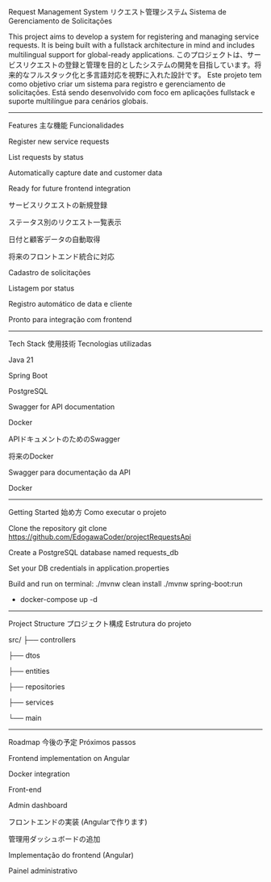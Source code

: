 Request Management System
リクエスト管理システム
Sistema de Gerenciamento de Solicitações

This project aims to develop a system for registering and managing service requests. It is being built with a fullstack architecture in mind and includes multilingual support for global-ready applications.
このプロジェクトは、サービスリクエストの登録と管理を目的としたシステムの開発を目指しています。将来的なフルスタック化と多言語対応を視野に入れた設計です。
Este projeto tem como objetivo criar um sistema para registro e gerenciamento de solicitações. Está sendo desenvolvido com foco em aplicações fullstack e suporte multilíngue para cenários globais.
______________________________________________________________________________________________________________________________________________________________________________________________________________________________________________

Features
主な機能
Funcionalidades

Register new service requests

List requests by status

Automatically capture date and customer data

Ready for future frontend integration

サービスリクエストの新規登録

ステータス別のリクエスト一覧表示

日付と顧客データの自動取得

将来のフロントエンド統合に対応

Cadastro de solicitações

Listagem por status

Registro automático de data e cliente

Pronto para integração com frontend

______________________________________________________________________________________________________________________________________________________________________________________________________________________________________________

Tech Stack
使用技術
Tecnologias utilizadas

Java 21

Spring Boot

PostgreSQL

Swagger for API documentation

Docker 

APIドキュメントのためのSwagger

将来のDocker

Swagger para documentação da API

Docker 
______________________________________________________________________________________________________________________________________________________________________________________________________________________________________________

Getting Started
始め方
Como executar o projeto

Clone the repository
git clone https://github.com/EdogawaCoder/projectRequestsApi

Create a PostgreSQL database named requests_db

Set your DB credentials in application.properties

Build and run on terminal:
./mvnw clean install
./mvnw spring-boot:run
- docker-compose up -d 

______________________________________________________________________________________________________________________________________________________________________________________________________________________________________________


Project Structure
プロジェクト構成
Estrutura do projeto

src/
├── controllers

├── dtos

├── entities

├── repositories

├── services

└── main

______________________________________________________________________________________________________________________________________________________________________________________________________________________________________________


Roadmap
今後の予定
Próximos passos

Frontend implementation on Angular

Docker integration

Front-end

Admin dashboard

フロントエンドの実装 (Angularで作ります)

管理用ダッシュボードの追加

Implementação do frontend (Angular)

Painel administrativo

